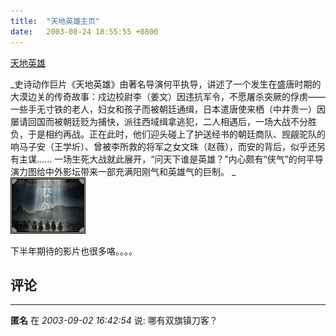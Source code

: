 ```yaml
---
title:  "天地英雄主页"
date:   2003-08-24 18:55:55 +0800
---
```


[天地英雄](http://www.tdyx.com.cn)  

_史诗动作巨片《天地英雄》由著名导演何平执导，讲述了一个发生在盛唐时期的大漠边关的传奇故事：戍边校尉李（姜文）因违抗军令，不愿屠杀突厥的俘虏――一些手无寸铁的老人，妇女和孩子而被朝廷通缉，日本遣唐使来栖（中井贵一）因屡请回国而被朝廷贬为捕快，派往西域缉拿逃犯，二人相遇后，一场大战不分胜负，于是相约再战。正在此时，他们迎头碰上了护送经书的朝廷商队、觊觎驼队的响马子安（王学圻）、曾被李所救的将军之女文珠（赵薇），而安的背后，似乎还另有主谋...... 一场生死大战就此展开，“问天下谁是英雄？”内心颇有“侠气”的何平导演力图给中外影坛带来一部充满阳刚气和英雄气的巨制。 _  
![](/images/2011/movie/tdyx.gif)  

下半年期待的影片也很多咯。。。。  


## 评论

*****
**匿名** 在 *2003-09-02 16:42:54* 说: 哪有双旗镇刀客？

